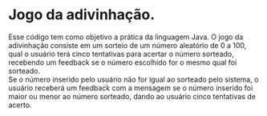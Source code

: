 # Jogo da adivinhação.

Esse código tem como objetivo a prática da linguagem Java.
O jogo da adivinhação consiste em um sorteio de um número aleatório de 0 a 100, qual o usuário terá cinco tentativas para acertar o número sorteado, recebendo um feedback se o número escolhido for o mesmo qual foi sorteado.  
Se o número inserido pelo usuário não for igual ao sorteado pelo sistema, o usuário receberá um feedback com a  mensagem se o número inserido foi maior ou menor ao número sorteado, dando ao usuário cinco tentativas de acerto.
